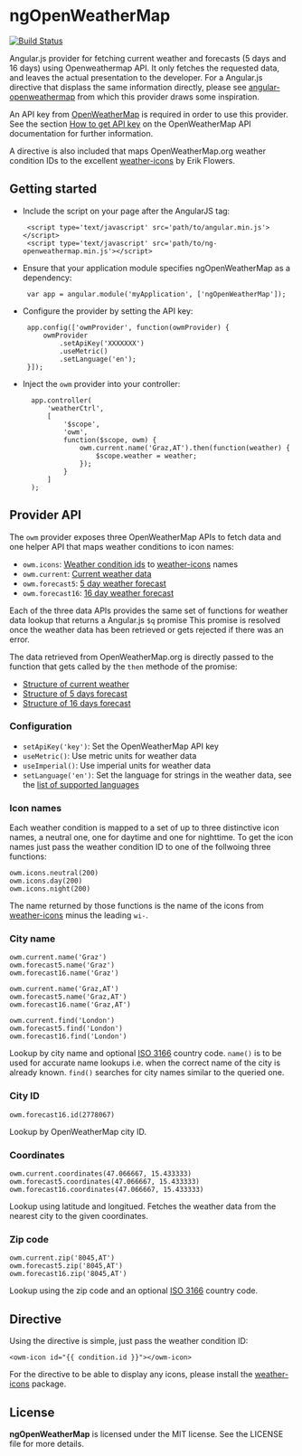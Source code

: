 ngOpenWeatherMap
================

[![Build Status](https://travis-ci.org/OpenServicesEU/ngOpenWeatherMap.svg?branch=master)](https://travis-ci.org/OpenServicesEU/ngOpenWeatherMap)

Angular.js provider for fetching current weather and forecasts (5 days and 16
days) using Openweathermap API. It only fetches the requested data, and leaves
the actual presentation to the developer. For a Angular.js directive that
displass the same information directly, please see
[angular-openweathermap](https://github.com/drtechie/angular-openweathermap)
from which this provider draws some inspiration.

An API key from [OpenWeatherMap](http://openweathermap.org/) is required in
order to use this provider. See the section [How to get API
key](http://openweathermap.org/appid#get) on the OpenWeatherMap API
documentation for further information.

A directive is also included that maps OpenWeatherMap.org weather condition IDs
to the excellent [weather-icons](http://erikflowers.github.io/weather-icons/) by
Erik Flowers.

Getting started
---------------

 * Include the script on your page after the AngularJS tag:

        <script type='text/javascript' src='path/to/angular.min.js'></script>
        <script type='text/javascript' src='path/to/ng-openweathermap.min.js'></script>

 * Ensure that your application module specifies ngOpenWeatherMap as a dependency:

        var app = angular.module('myApplication', ['ngOpenWeatherMap']);

 * Configure the provider by setting the API key:

        app.config(['owmProvider', function(owmProvider) {
            owmProvider
                .setApiKey('XXXXXXX')
                .useMetric()
                .setLanguage('en');
        }]);

* Inject the `owm` provider into your controller:

        app.controller(
            'weatherCtrl',
            [
                '$scope',
                'owm',
                function($scope, owm) {
                    owm.current.name('Graz,AT').then(function(weather) {
                        $scope.weather = weather;
                    });
                }
            ]
        );


Provider API
------------

The `owm` provider exposes three OpenWeatherMap APIs to fetch data and one
helper API that maps weather conditions to icon names:

 * `owm.icons`: [Weather condition
     ids](http://openweathermap.org/weather-conditions) to
     [weather-icons](http://erikflowers.github.io/weather-icons/) names
 * `owm.current`: [Current weather data](http://openweathermap.org/current)
 * `owm.forecast5`: [5 day weather forecast](http://openweathermap.org/forecast5)
 * `owm.forecast16`: [16 day weather forecast](http://openweathermap.org/forecast16)

Each of the three data APIs provides the same set of functions for weather data
lookup that returns a Angular.js `$q` promise This promise is resolved once the
weather data has been retrieved or gets rejected if there was an error.

The data retrieved from OpenWeatherMap.org is directly passed to the function
that gets called by the `then` methode of the promise:

 * [Structure of current weather](http://openweathermap.org/current#current_JSON)
 * [Structure of 5 days forecast](http://openweathermap.org/forecast5#JSON)
 * [Structure of 16 days forecast](http://openweathermap.org/forecast16#JSON)

### Configuration

 * `setApiKey('key')`: Set the OpenWeatherMap API key
 * `useMetric()`: Use metric units for weather data
 * `useImperial()`: Use imperial units for weather data
 * `setLanguage('en')`: Set the language for strings in the weather data, see
     the [list of supported languages](http://openweathermap.org/current#multi)

### Icon names

Each weather condition is mapped to a set of up to three distinctive icon names,
a neutral one, one for daytime and one for nighttime. To get the icon names just
pass the weather condition ID to one of the follwoing three functions:

    owm.icons.neutral(200)
    owm.icons.day(200)
    owm.icons.night(200)

The name returned by those functions is the name of the icons from
[weather-icons](http://erikflowers.github.io/weather-icons/) minus the leading
`wi-`.

### City name

    owm.current.name('Graz')
    owm.forecast5.name('Graz')
    owm.forecast16.name('Graz')

    owm.current.name('Graz,AT')
    owm.forecast5.name('Graz,AT')
    owm.forecast16.name('Graz,AT')

    owm.current.find('London')
    owm.forecast5.find('London')
    owm.forecast16.find('London')

Lookup by city name and optional [ISO
3166](http://www.iso.org/iso/country_codes.htm) country code. `name()` is to be used for
accurate name lookups i.e. when the correct name of the city is already known.
`find()` searches for city names similar to the queried one.

### City ID

    owm.forecast16.id(2778067)

Lookup by OpenWeatherMap city ID.

### Coordinates

    owm.current.coordinates(47.066667, 15.433333)
    owm.forecast5.coordinates(47.066667, 15.433333)
    owm.forecast16.coordinates(47.066667, 15.433333)

Lookup using latitude and longitued. Fetches the weather data from the nearest
city to the given coordinates.

### Zip code

    owm.current.zip('8045,AT')
    owm.forecast5.zip('8045,AT')
    owm.forecast16.zip('8045,AT')

Lookup using the zip code and an optional [ISO
3166](http://www.iso.org/iso/country_codes.htm) country code.

Directive
---------

Using the directive is simple, just pass the weather condition ID:

    <owm-icon id="{{ condition.id }}"></owm-icon>

For the directive to be able to display any icons, please install the
[weather-icons](http://erikflowers.github.io/weather-icons/) package.

License
-------

**ngOpenWeatherMap** is licensed under the MIT license. See the LICENSE file for more details.
